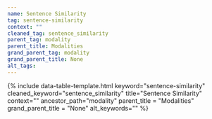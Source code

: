 ```yaml
---
name: Sentence Similarity
tag: sentence-similarity
context: ""
cleaned_tag: sentence_similarity
parent_tag: modality
parent_title: Modalities
grand_parent_tag: modality
grand_parent_title: None
alt_tags: 
---
```


{% include data-table-template.html 
  keyword="sentence-similarity" 
  cleaned_keyword="sentence_similarity" 
  title="Sentence Similarity"
  context=""
  ancestor_path="modality" 
  parent_title = "Modalities"
  grand_parent_title = "None"
  alt_keywords=""
%}

